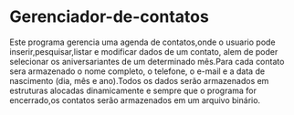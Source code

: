 # Gerenciador-de-contatos
Este programa gerencia uma agenda de contatos,onde o usuario
pode inserir,pesquisar,listar e modificar dados de um contato, alem de poder selecionar os aniversariantes de um 
determinado mês.Para cada contato sera armazenado o nome completo, o telefone, o e-mail e a data de nascimento 
(dia, mês e ano).Todos os dados serão armazenados em estruturas alocadas dinamicamente e sempre que o programa 
for encerrado,os contatos serão armazenados em um arquivo binário.
